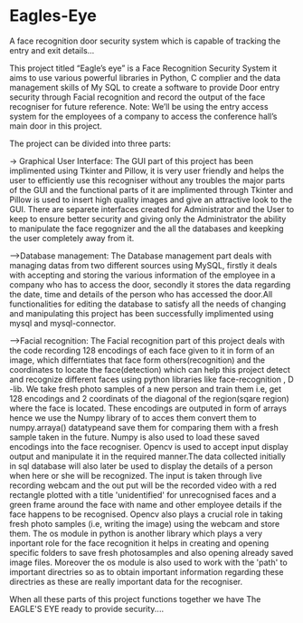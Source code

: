 # Eagles-Eye
A face recognition door security system which is capable of tracking the entry and exit details...

This project titled “Eagle’s eye” is a Face Recognition Security System it aims to use various powerful libraries in Python, C complier and the data management skills of My SQL to create a software to provide Door entry security through Facial recognition and record the output of the face recogniser for future reference.
Note: We’ll be using the entry access system for the employees of a company to access the conference hall’s main door in this project. 

The project can be divided into three parts:

-> Graphical User Interface:
The GUI part of this project has been implimented using Tkinter and Pillow, it is very user friendly and helps the user to efficiently use this recogniser without any troubles the major parts of the GUI and the functional parts of it are implimented through Tkinter and Pillow is used to insert high quality images and give an attractive look to the GUI.
There are separete interfaces created for Administrator and the User to keep to ensure better security and giving only the Administrator the ability to manipulate the face regognizer and the all the databases and keepking the user completely away from it.

–>Database management:
The Database management part deals with managing datas from two different sources using MySQL, firstly it deals with accepting and storing the various information of the employee in a company who has to access the door, secondly it stores the data regarding the date, time and details of the person who has accessed the door.All functionalities for editing the database to satisfy all the needs of changing and manipulating this project has been successfully implimented using mysql and mysql-connector.

–>Facial recognition:
The Facial recognition part of this project deals with the code recording 128 encodings of each face given to it in form of an image, which differntiates that face form others(recognition) and the coordinates to locate the face(detection) which can help this project detect and recognize different faces using python libraries like face-recognition  , D -lib. We  take fresh photo samples of a new person and train them i.e, get 128 encodings and 2 coordinats of the diagonal of the region(sqare region) where the face is located. 
These encodings are outputed in form of arrays hence we use the Numpy library of to acces them convert them to numpy.arraya() datatypeand save them for comparing them with a fresh sample taken in the future. Numpy is also used to load these saved encodings into the face recogniser. 
Opencv is used to  accept input display output and manipulate it in the required manner.The data collected initially in sql database will also later be used to display the details of a person when here or she will be recognized. The input is taken through live recording webcam and the out put will be the recorded video with a red rectangle plotted with a title 'unidentified' for unrecognised faces and a green frame around the face with name and other employee details if the face happens to be recognised. Opencv also plays a crucial role in taking fresh photo samples (i.e, writing the image) using the webcam and store them.
The os module in python is another library which plays a very inportant role for the face recognition it helps in creating and opening specific folders to save fresh photosamples and also opening already saved image files. Moreover the os module is also used to work with the 'path' to important directries so as to obtain important information regarding these directries as these are really important data for the recogniser.

When all these parts of this project functions together we have The EAGLE'S EYE ready to provide security....

